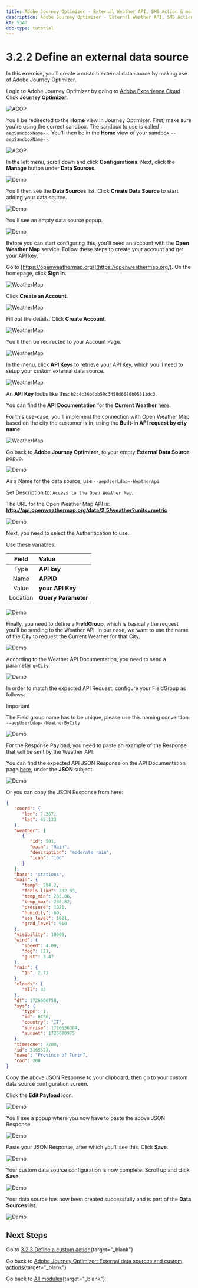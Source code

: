 ```yaml
---
title: Adobe Journey Optimizer - External Weather API, SMS Action & more - Define an external data source
description: Adobe Journey Optimizer - External Weather API, SMS Action & more - Define an external data source
kt: 5342
doc-type: tutorial
---
```

# 3.2.2 Define an external data source

In this exercise, you'll create a custom external data source by making use of Adobe Journey Optimizer.

Login to Adobe Journey Optimizer by going to [Adobe Experience Cloud](https://experience.adobe.com). Click **Journey Optimizer**.

![ACOP](./../../../../modules/delivery-activation/ajo-b2c/ajob2c-1/images/acophome.png)

You'll be redirected to the **Home**  view in Journey Optimizer. First, make sure you're using the correct sandbox. The sandbox to use is called `--aepSandboxName--`. You'll then be in the **Home** view of your sandbox `--aepSandboxName--`.

![ACOP](./../../../../modules/delivery-activation/ajo-b2c/ajob2c-1/images/acoptriglp.png)

In the left menu, scroll down and click **Configurations**. Next, click the **Manage** button under **Data Sources**.

![Demo](./images/menudatasources.png)

You'll then see the **Data Sources** list.
Click **Create Data Source** to start adding your data source.

![Demo](./images/dshome.png)

You'll see an empty data source popup.

![Demo](./images/emptyds.png)

Before you can start configuring this, you'll need an account with the **Open Weather Map** service. Follow these steps to create your account and get your API key.

Go to [https://openweathermap.org/](https://openweathermap.org/). On the homepage, click **Sign In**.

![WeatherMap](./images/owm.png)

Click **Create an Account**.

![WeatherMap](./images/owm1.png)

Fill out the details. Click **Create Account**.

![WeatherMap](./images/owm2.png)

You'll then be redirected to your Account Page.

![WeatherMap](./images/owm4.png)

In the menu, click **API Keys** to retrieve your API Key, which you'll need to setup your custom external data source.

![WeatherMap](./images/owm5.png)

An **API Key** looks like this: `b2c4c36b6bb59c3458d6686b05311dc3`.

You can find the **API Documentation** for the **Current Weather** [here](https://openweathermap.org/current).

For this use-case, you'll implement the connection with Open Weather Map based on the city the customer is in, using the **Built-in API request by city name**.

![WeatherMap](./images/owm6.png)

Go back to **Adobe Journey Optimizer**, to your empty **External Data Source** popup.

![Demo](./images/emptyds.png)

As a Name for the data source, use `--aepUserLdap--WeatherApi`.

Set Description to: `Access to the Open Weather Map`.

The URL for the Open Weather Map API is: **http://api.openweathermap.org/data/2.5/weather?units=metric**

![Demo](./images/dsname.png)

Next, you need to select the Authentication to use.

Use these variables:

| Field               | Value              |
|:-----------------------:| :-----------------------|
| Type            |**API key**            |
| Name           | **APPID**         |
| Value           | **your API Key**         |
| Location           | **Query Parameter**         |

![Demo](./images/dsauth.png)

Finally, you need to define a **FieldGroup**, which is basically the request you'll be sending to the Weather API. In our case, we want to use the name of the City to request the Current Weather for that City.

![Demo](./images/fg.png)

According to the Weather API Documentation, you need to send a parameter `q=City`.

![Demo](./images/owmapi.png)

In order to match the expected API Request, configure your FieldGroup as follows:

>[!IMPORTANT]
>
>The Field group name has to be unique, please use this naming convention: `--aepUserLdap--WeatherByCity`

![Demo](./images/fg1.png)

For the Response Payload, you need to paste an example of the Response that will be sent by the Weather API.

You can find the expected API JSON Response on the API Documentation page [here](https://openweathermap.org/current), under the **JSON** subject.

![Demo](./images/owmapi1.png)

Or you can copy the JSON Response from here:

```json
{
   "coord": {
      "lon": 7.367,
      "lat": 45.133
   },
   "weather": [
      {
         "id": 501,
         "main": "Rain",
         "description": "moderate rain",
         "icon": "10d"
      }
   ],
   "base": "stations",
   "main": {
      "temp": 284.2,
      "feels_like": 282.93,
      "temp_min": 283.06,
      "temp_max": 286.82,
      "pressure": 1021,
      "humidity": 60,
      "sea_level": 1021,
      "grnd_level": 910
   },
   "visibility": 10000,
   "wind": {
      "speed": 4.09,
      "deg": 121,
      "gust": 3.47
   },
   "rain": {
      "1h": 2.73
   },
   "clouds": {
      "all": 83
   },
   "dt": 1726660758,
   "sys": {
      "type": 1,
      "id": 6736,
      "country": "IT",
      "sunrise": 1726636384,
      "sunset": 1726680975
   },
   "timezone": 7200,
   "id": 3165523,
   "name": "Province of Turin",
   "cod": 200
}    
```

Copy the above JSON Response to your clipboard, then go to your custom data source configuration screen.

Click the **Edit Payload** icon.

![Demo](./images/owmapi2.png)

You'll see a popup where you now have to paste the above JSON Response.

![Demo](./images/owmapi3.png)

Paste your JSON Response, after which you'll see this. Click **Save**.

![Demo](./images/owmapi4.png)

Your custom data source configuration is now complete. Scroll up and click **Save**.

![Demo](./images/dssave.png)

Your data source has now been created successfully and is part of the **Data Sources** list.

![Demo](./images/dslist.png)

## Next Steps

Go to [3.2.3 Define a custom action](./ex3.md){target="_blank"}

Go back to [Adobe Journey Optimizer: External data sources and custom actions](journey-orchestration-external-weather-api-sms.md){target="_blank"}

Go back to [All modules](./../../../../overview.md){target="_blank"}